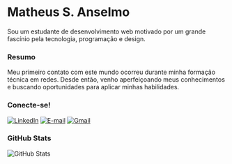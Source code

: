 # Matheus S. Anselmo
Sou um estudante de desenvolvimento web motivado por um grande fascínio pela tecnologia, programação e design.

### Resumo
Meu primeiro contato com este mundo ocorreu durante minha formação técnica em redes. Desde então, venho aperfeiçoando meus conhecimentos e buscando oportunidades para aplicar minhas habilidades.

### Conecte-se!
[![LinkedIn](https://img.shields.io/badge/LinkedIn-000?style=for-the-badge&logo=linkedin&logoColor=18c3f8)](https://www.linkedin.com/in/matheus-souza-anselmo-aba10a215/) [![E-mail](https://img.shields.io/badge/-Email-000?style=for-the-badge&logo=microsoft-outlook&logoColor=18c3f8)](mailto:anselmoma2005@outlook.com) [![Gmail](https://img.shields.io/badge/Gmail-000?style=for-the-badge&logo=gmail&logoColor=18c3f8)](mailto:anselmo.souza2005@gmail.com)

### GitHub Stats
![GitHub Stats](https://github-readme-stats.vercel.app/api?username=Anselmo-Ma&theme=transparent&bg_color=000&border_color=&show_icons=true&icon_color=18c3f8&title_color=18c3f8&text_color=FFF)
<!--
### My Skills
[![My skills](https://skillicons.dev/icons?i=html,css,js,react,git)](https://skillicons.dev)
-->

